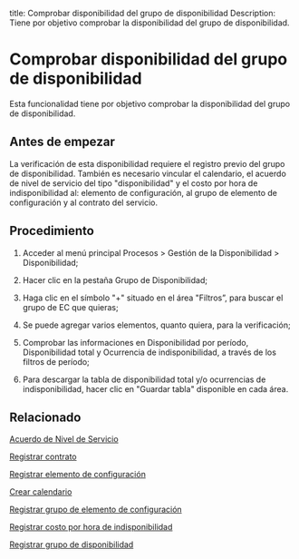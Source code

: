 title:  Comprobar disponibilidad del grupo de disponibilidad
Description: Tiene por objetivo comprobar la disponibilidad del grupo de disponibilidad.
# Comprobar disponibilidad del grupo de disponibilidad

Esta funcionalidad tiene por objetivo comprobar la disponibilidad del grupo de disponibilidad.

Antes de empezar
----------------

La verificación de esta disponibilidad requiere el registro previo del grupo de
disponibilidad. También es necesario vincular el calendario, el acuerdo de nivel
de servicio del tipo "disponibilidad" y el costo por hora de indisponibilidad
al: elemento de configuración, al grupo de elemento de configuración y al
contrato del servicio.

Procedimiento
-------------

1.  Acceder al menú principal Procesos \> Gestión de la Disponibilidad \>
    Disponibilidad;

2.  Hacer clic en la pestaña Grupo de Disponibilidad;

3.  Haga clic en el símbolo "+" situado en el área "Filtros”, para buscar el
    grupo de EC que quieras;

4.  Se puede agregar varios elementos, quanto quiera, para la verificación;

5.  Comprobar las informaciones en Disponibilidad por período, Disponibilidad
    total y Ocurrencia de indisponibilidad, a través de los filtros de período;

6.  Para descargar la tabla de disponibilidad total y/o ocurrencias de
    indisponibilidad, hacer clic en "Guardar tabla" disponible en cada área.


Relacionado
----------------

[Acuerdo de Nivel de Servicio](/es-es/citsmart-platform-9/processes/service-level/use/service-level-agreement.html)

[Registrar contrato](/es-es/citsmart-platform-9/additional-features/contract-management/use/register-contract.html)

[Registrar elemento de configuración](/es-es/citsmart-platform-9/processes/configuration/use/register-CI.html)

[Crear calendario](/es-es/citsmart-platform-9/platform-administration/time/create-calendar.html)

[Registrar grupo de elemento de configuración](/es-es/citsmart-platform-9/processes/configuration/configuration/register-configuration-item-group.html)

[Registrar costo por hora de indisponibilidad](/es-es/citsmart-platform-9/processes/configuration/use/cost-per-hour-unavailability.html)

[Registrar grupo de disponibilidad](/es-es/citsmart-platform-9/processes/availability/configuration/register-availability-group.html)

<!-- !!! tip "About"

    <b>Product/Version:</b> CITSmart | 8.00 &nbsp;&nbsp;
    <b>Updated:</b>01/24/2021 – Larissa Lourenço
